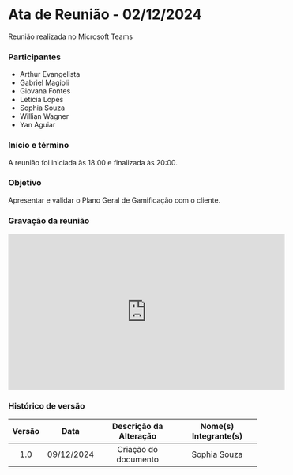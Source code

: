 # Ata de Reunião - 02/12/2024

Reunião realizada no Microsoft Teams

### Participantes
- Arthur Evangelista
- Gabriel Magioli
- Giovana Fontes
- Letícia Lopes
- Sophia Souza
- Willian Wagner
- Yan Aguiar

### Início e término
A reunião foi iniciada às 18:00 e finalizada às 20:00.

### Objetivo
Apresentar e validar o Plano Geral de Gamificação com o cliente.

### Gravação da reunião

<iframe width="560" height="315" src="https://www.youtube.com/embed/TA6IiZZQkm0" title="YouTube video player" frameborder="0" allow="accelerometer; autoplay; clipboard-write; encrypted-media; gyroscope; picture-in-picture; web-share" referrerpolicy="strict-origin-when-cross-origin" allowfullscreen></iframe>

### Histórico de versão

| Versão |    Data    | Descrição da Alteração | Nome(s) Integrante(s) |
| :----: | :--------: | :--------------------: | :-------------------: |
|  1.0   | 09/12/2024 |  Criação do documento  |      Sophia Souza     |